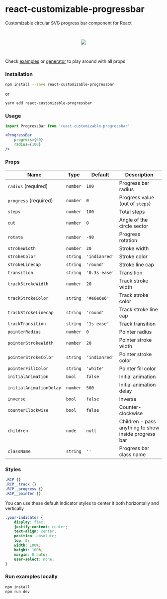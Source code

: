 # react-customizable-progressbar

Customizable circular SVG progress bar component for React

<br />
<p align="center">
    <img src="https://martinjuzl.com/react-customizable-progressbar.gif">
</p>
<br />

Check <a href="https://martinjuzl.com/react-customizable-progressbar">examples</a> or <a href="https://martinjuzl.com/react-customizable-progressbar/generator">generator</a> to play around with all props

### Installation

```bash
npm install --save react-customizable-progressbar
```

or

```bash
yarn add react-customizable-progressbar
```

### Usage

```jsx
import ProgressBar from 'react-customizable-progressbar'

<ProgressBar
    progress={60}
    radius={100}
/>
```


### Props

| Name | Type | Default | Description |
| ---- | ---- | ------- | ----------- |
| `radius` (required) | `number` | `100` | Progress bar radius |
| `progress` (required) | `number` | `0` | Progress value (out of `steps`) |
| `steps` | `number` | `100` | Total steps |
| `cut` | `number` | `0` | Angle of the circle sector |
| `rotate` | `number` | `-90` | Progress rotation |
| `strokeWidth` | `number` | `20` | Stroke width |
| `strokeColor` | `string` | `'indianred'` | Stroke color |
| `strokeLinecap` | `string` | `'round'` | Stroke line cap |
| `transition` | `string` | `'0.3s ease'` | Transition |
| `trackStrokeWidth` | `number` | `20` | Track stroke width |
| `trackStrokeColor` | `string` | `'#e6e6e6'` | Track stroke color |
| `trackStrokeLinecap` | `string` | `'round'` | Track stroke line cap |
| `trackTransition` | `string` | `'1s ease'` | Track transition |
| `pointerRadius` | `number` | `0` | Pointer radius |
| `pointerStrokeWidth` | `number` | `20` | Pointer stroke width |
| `pointerStrokeColor` | `string` | `'indianred'` | Pointer stroke color |
| `pointerFillColor` | `string` | `'white'` | Pointer fill color |
| `initialAnimation` | `bool` | `false` | Initial animation |
| `initialAnimationDelay` | `number` | `500` | Initial animation delay |
| `inverse` | `bool` | `false` | Inverse |
| `counterClockwise` | `bool` | `false` | Counter-clockwise |
| `children` | `node` | `null` | Children - pass anything to show inside progress bar |
| `className` | `string` | `''` | Progress bar class name |


### Styles

```css
.RCP {}
.RCP__track {}
.RCP__progress {}
.RCP__pointer {}
```

You can use these default indicator styles to center it both horizontally and vertically
```css
.your-indicator {
    display: flex;
    justify-content: center;
    text-align: center;
    position: absolute;
    top: 0;
    width: 100%;
    height: 100%;
    margin: 0 auto;
    user-select: none;
}
```

### Run examples locally

```bash
npm install
npm run dev
```
